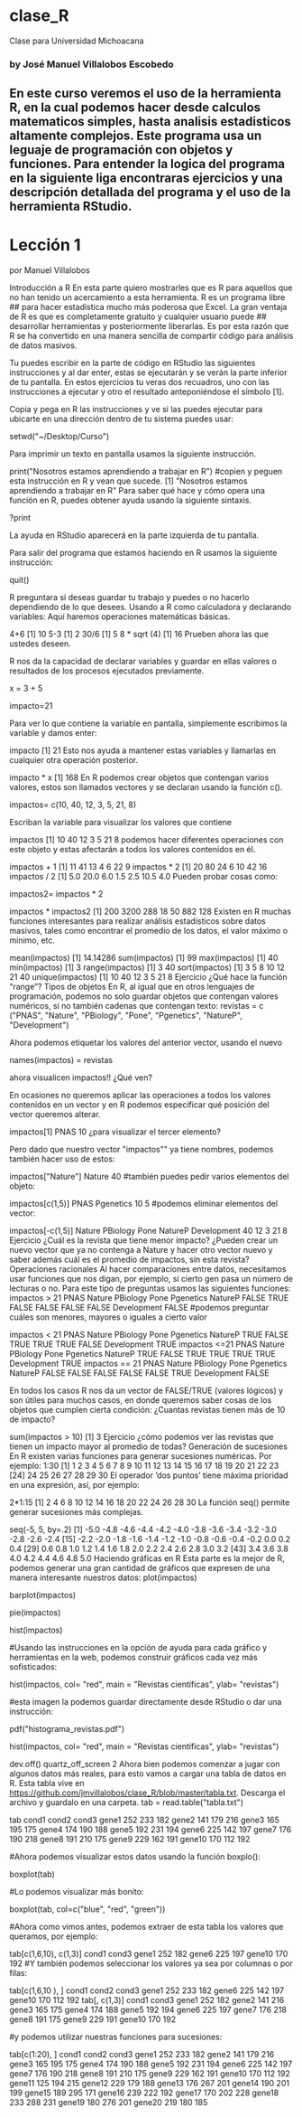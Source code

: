 # clase_R
Clase para Universidad Michoacana
### by José Manuel Villalobos Escobedo

## En este curso veremos el uso de la herramienta R, en la cual podemos hacer desde calculos matematicos simples, hasta analisis estadisticos altamente complejos. Este programa usa un leguaje de programación con objetos y funciones. Para entender la logica del programa en la siguiente liga encontraras ejercicios y una descripción detallada del programa y el uso de la herramienta RStudio.

# Lección 1
por Manuel Villalobos

Introducción a R
En esta parte quiero mostrarles que es R para aquellos que no han tenido un acercamiento a esta herramienta. R es un programa libre ## para hacer estadística mucho más poderosa que Excel. La gran ventaja de R es que es completamente gratuito y cualquier usuario puede ## desarrollar herramientas y posteriormente liberarlas. Es por esta razón que R se ha convertido en una manera sencilla de compartir
 código para análisis de datos masivos.


 Tu puedes escribir en la parte de código en RStudio las siguientes instrucciones y al dar enter, estas se ejecutarán y se verán la 
 parte inferior de tu pantalla. En estos ejercicios tu veras dos recuadros, uno con las instrucciones a ejecutar y otro el resultado 
 anteponiéndose el símbolo [1].

 Copia y pega en R las instrucciones y ve si las puedes ejecutar
 para ubicarte en una dirección dentro de tu sistema puedes usar:

setwd("~/Desktop/Curso")

Para imprimir un texto en pantalla usamos la siguiente instrucción. 

print("Nosotros estamos aprendiendo a trabajar en R")    #copien y peguen esta instrucción en R y vean que sucede.
 [1] "Nosotros estamos aprendiendo a trabajar en R"
Para saber qué hace y cómo opera una función en R, puedes obtener ayuda usando la siguiente sintaxis.

?print

La ayuda en RStudio aparecerá en la parte izquierda de tu pantalla.

Para salir del programa que estamos haciendo en R usamos la siguiente instrucción:
  
quit()

R preguntara si deseas guardar tu trabajo y puedes o no hacerlo dependiendo de lo que desees. 
Usando a R como calculadora y declarando variables:
Aquí haremos operaciones matemáticas básicas.

4+6
 [1] 10
5-3
 [1] 2
30/6
 [1] 5
8 * sqrt (4)
 [1] 16
Prueben ahora las que ustedes deseen.

R nos da la capacidad de declarar variables y guardar en ellas valores o resultados de los procesos ejecutados previamente. 

x = 3 + 5

impacto=21

Para ver lo que contiene la variable en pantalla, simplemente escribimos la variable y damos enter:

impacto
 [1] 21
Esto nos ayuda a mantener estas variables y llamarlas en cualquier otra operación posterior.

impacto * x
 [1] 168
En R podemos crear objetos que contengan varios valores, estos son llamados vectores y se declaran usando la función c().  

impactos= c(10, 40, 12, 3, 5, 21, 8)

Escriban la variable para visualizar los valores que contiene

impactos
 [1] 10 40 12  3  5 21  8
podemos hacer diferentes operaciones con este objeto y estas afectarán a todos los valores contenidos en él.

impactos + 1
 [1] 11 41 13  4  6 22  9
impactos * 2
 [1] 20 80 24  6 10 42 16
impactos / 2
 [1]  5.0 20.0  6.0  1.5  2.5 10.5  4.0
Pueden probar cosas como:

impactos2= impactos * 2

impactos * impactos2
[1]  200 3200  288   18   50  882  128
Existen en R muchas funciones interesantes para realizar análisis estadísticos sobre datos masivos, tales como encontrar el promedio de los datos, el valor máximo o mínimo, etc. 


mean(impactos)
 [1] 14.14286
sum(impactos)
 [1] 99
max(impactos)
 [1] 40
min(impactos)
 [1] 3
range(impactos)
 [1]  3 40
sort(impactos)
 [1]  3  5  8 10 12 21 40
unique(impactos)
 [1] 10 40 12  3  5 21  8
Ejercicio
¿Qué hace la función “range”?
Tipos de objetos
En R, al igual que en otros lenguajes de programación, podemos no solo guardar objetos que contengan valores numéricos, si no también cadenas que contengan texto:
revistas = c ("PNAS", "Nature", "PBiology", "Pone", "Pgenetics", "NatureP", "Development")


Ahora podemos etiquetar los valores del anterior vector, usando el nuevo

names(impactos) = revistas 


ahora visualicen impactos!! ¿Qué ven?


En ocasiones no queremos aplicar las operaciones a todos los valores contenidos en un vector y en R podemos especificar qué posición del vector queremos alterar. 


impactos[1]
 PNAS 
   10
¿para visualizar el tercer elemento?


Pero dado que nuestro vector "impactos"" ya tiene nombres, podemos también hacer uso de estos:

impactos["Nature"]
 Nature 
     40
#también puedes pedir varios elementos del objeto:

impactos[c(1,5)]
      PNAS Pgenetics 
        10         5
#podemos eliminar elementos del vector:

impactos[-c(1,5)]
      Nature    PBiology        Pone     NatureP Development 
          40          12           3          21           8
Ejercicio
¿Cuál es la revista que tiene menor impacto?
¿Pueden crear un nuevo vector que ya no contenga a Nature y hacer otro vector nuevo y saber además cuál es el promedio de impactos, sin esta revista?
Operaciones racionales
Al hacer comparaciones entre datos, necesitamos usar funciones que nos digan, por ejemplo, si cierto gen pasa un número de lecturas o no. Para este tipo de preguntas usamos las siguientes funciones:
impactos > 21
        PNAS      Nature    PBiology        Pone   Pgenetics     NatureP 
       FALSE        TRUE       FALSE       FALSE       FALSE       FALSE 
 Development 
       FALSE
#podemos preguntar cuáles son menores, mayores o iguales a cierto valor

impactos < 21
        PNAS      Nature    PBiology        Pone   Pgenetics     NatureP 
        TRUE       FALSE        TRUE        TRUE        TRUE       FALSE 
 Development 
        TRUE
impactos <=21
        PNAS      Nature    PBiology        Pone   Pgenetics     NatureP 
        TRUE       FALSE        TRUE        TRUE        TRUE        TRUE 
 Development 
        TRUE
impactos == 21
        PNAS      Nature    PBiology        Pone   Pgenetics     NatureP 
       FALSE       FALSE       FALSE       FALSE       FALSE        TRUE 
 Development 
       FALSE

En todos los casos R nos da un vector de FALSE/TRUE (valores lógicos) y son útiles para muchos casos, en donde queremos saber cosas de los objetos que cumplen cierta condición:
¿Cuantas revistas tienen más de 10 de impacto?

sum(impactos > 10)
 [1] 3
Ejercicio
¿cómo podemos ver las revistas que tienen un impacto mayor al promedio de todas?
Generación de sucesiones
En R existen varias funciones para generar sucesiones numéricas. Por ejemplo:
1:30
  [1]  1  2  3  4  5  6  7  8  9 10 11 12 13 14 15 16 17 18 19 20 21 22 23
 [24] 24 25 26 27 28 29 30
El operador ’dos puntos’ tiene máxima prioridad en una expresión, así, por ejemplo:

2*1:15 
 [1]  2  4  6  8 10 12 14 16 18 20 22 24 26 28 30
La función seq() permite generar sucesiones más complejas.

seq(-5, 5, by=.2)
  [1] -5.0 -4.8 -4.6 -4.4 -4.2 -4.0 -3.8 -3.6 -3.4 -3.2 -3.0 -2.8 -2.6 -2.4
 [15] -2.2 -2.0 -1.8 -1.6 -1.4 -1.2 -1.0 -0.8 -0.6 -0.4 -0.2  0.0  0.2  0.4
 [29]  0.6  0.8  1.0  1.2  1.4  1.6  1.8  2.0  2.2  2.4  2.6  2.8  3.0  3.2
 [43]  3.4  3.6  3.8  4.0  4.2  4.4  4.6  4.8  5.0
Haciendo gráficas en R
Esta parte es la mejor de R, podemos generar una gran cantidad de gráficos que expresen de una manera interesante nuestros datos:
plot(impactos)


barplot(impactos)


pie(impactos)


hist(impactos)


#Usando las instrucciones en la opción de ayuda para cada gráfico y herramientas en la web, podemos construir gráficos cada vez más sofisticados:

hist(impactos, col= "red", main = "Revistas científicas", ylab= "revistas")


#esta imagen la podemos guardar directamente desde RStudio o dar una instrucción:

pdf("histograma_revistas.pdf")

hist(impactos, col= "red", main = "Revistas científicas", ylab= "revistas")

dev.off()
 quartz_off_screen 
                 2
Ahora bien podemos comenzar a jugar con algunos datos más reales, para esto vamos a cargar una tabla de datos en R. Esta tabla vive en https://github.com/jmvillalobos/clase_R/blob/master/tabla.txt. Descarga el archivo y guardalo en una carpeta.
tab = read.table("tabla.txt")

tab
        cond1 cond2 cond3
 gene1    252   233   182
 gene2    141   179   216
 gene3    165   195   175
 gene4    174   190   188
 gene5    192   231   194
 gene6    225   142   197
 gene7    176   190   218
 gene8    191   210   175
 gene9    229   162   191
 gene10   170   112   192

#Ahora podemos visualizar estos datos usando la función boxplo():

boxplot(tab)


#Lo podemos visualizar más bonito:

boxplot(tab, col=c("blue", "red", "green"))


#Ahora como vimos antes, podemos extraer de esta tabla los valores que queramos, por ejemplo:


tab[c(1,6,10), c(1,3)]
        cond1 cond3
 gene1    252   182
 gene6    225   197
 gene10   170   192
#Y también podemos seleccionar los valores ya sea por columnas o por filas:


tab[c(1,6,10 ), ]
        cond1 cond2 cond3
 gene1    252   233   182
 gene6    225   142   197
 gene10   170   112   192
tab[, c(1,3)]
        cond1 cond3
 gene1    252   182
 gene2    141   216
 gene3    165   175
 gene4    174   188
 gene5    192   194
 gene6    225   197
 gene7    176   218
 gene8    191   175
 gene9    229   191
 gene10   170   192

#y podemos utilizar nuestras funciones para sucesiones:

tab[c(1:20), ]
        cond1 cond2 cond3
 gene1    252   233   182
 gene2    141   179   216
 gene3    165   195   175
 gene4    174   190   188
 gene5    192   231   194
 gene6    225   142   197
 gene7    176   190   218
 gene8    191   210   175
 gene9    229   162   191
 gene10   170   112   192
 gene11   125   194   215
 gene12   229   179   188
 gene13   176   267   201
 gene14   190   201   199
 gene15   189   295   171
 gene16   239   222   192
 gene17   170   202   228
 gene18   233   288   231
 gene19   180   276   201
 gene20   219   180   185
